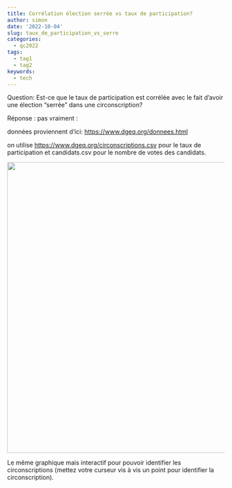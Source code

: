 ```yaml
---
title: Corrélation élection serrée vs taux de participation?
author: simon
date: '2022-10-04'
slug: taux_de_participation_vs_serre
categories:
  - qc2022
tags:
  - tag1
  - tag2
keywords:
  - tech
---
```


<script src="/rmarkdown-libs/htmlwidgets/htmlwidgets.js"></script>
<script src="/rmarkdown-libs/pymjs/pym.v1.js"></script>
<script src="/rmarkdown-libs/widgetframe-binding/widgetframe.js"></script>

Question: Est-ce que le taux de participation est corrélée avec le fait d’avoir une élection “serrée” dans une circonscription?

Réponse : pas vraiment :

données proviennent d’ici:
https://www.dgeq.org/donnees.html

on utilise
https://www.dgeq.org/circonscriptions.csv
pour le taux de participation et
candidats.csv
pour le nombre de votes des candidats.

<img src="/post/2022-10-04-taux-de-participation-vs-serre/index.ca-fr_files/figure-html/unnamed-chunk-3-1.png" width="672" />

Le même graphique mais interactif pour pouvoir identifier les circonscriptions (mettez votre curseur vis à vis un point pour identifier la circonscription).

<div id="htmlwidget-1" style="width:100%;height:480px;" class="widgetframe html-widget"></div>
<script type="application/json" data-for="htmlwidget-1">{"x":{"url":"/post/2022-10-04-taux-de-participation-vs-serre/index.ca-fr_files/figure-html//widgets/widget_unnamed-chunk-4.html","options":{"xdomain":"*","allowfullscreen":false,"lazyload":false}},"evals":[],"jsHooks":[]}</script>
